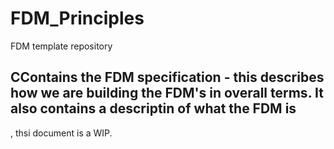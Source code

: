 # FDM_Principles
FDM template repository

## CContains the FDM specification - this describes how we are building the FDM's in overall terms. It also contains a descriptin of what the FDM is
, thsi document is a WIP.
